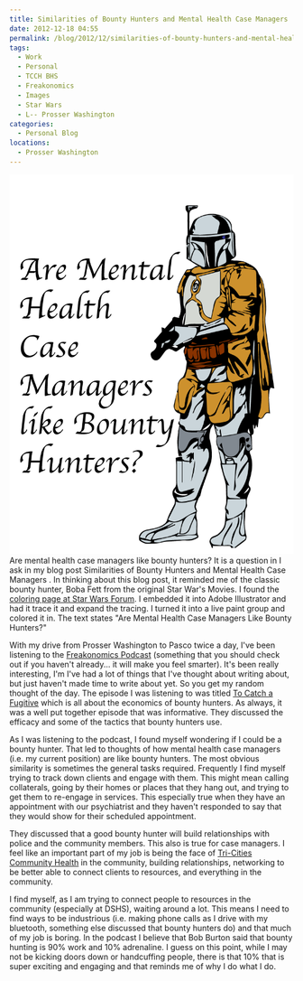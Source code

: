 ```yaml
---
title: Similarities of Bounty Hunters and Mental Health Case Managers
date: 2012-12-18 04:55
permalink: /blog/2012/12/similarities-of-bounty-hunters-and-mental-health-case-managers
tags:
  - Work
  - Personal
  - TCCH BHS
  - Freakonomics
  - Images
  - Star Wars
  - L-- Prosser Washington
categories:
  - Personal Blog
locations: 
  - Prosser Washington
---
```


![Boba Fett coloring page][1] Are mental health case managers like bounty hunters? It is a question in I ask in my blog post  Similarities of Bounty Hunters and Mental Health Case Managers . In thinking about this blog post, it reminded me of the classic bounty hunter, Boba Fett from the original Star War's Movies. I found the [coloring page at Star Wars Forum](http://www.thedentedhelmet.com/f34/plain-boba-fett-picture-38441/). I embedded it into Adobe Illustrator and had it trace it and expand the tracing. I turned it into a live paint group and colored it in. The text states "Are Mental Health Case Managers Like Bounty Hunters?" 

   [1]: /assets/media/boba-fett-are-case-managers-like-bounty-hunters.gif

With my drive from Prosser Washington to Pasco twice a day, I've been listening to the [Freakonomics Podcast][2] (something that you should check out if you haven't already... it will make you feel smarter). It's been really interesting, I'm I've had a lot of things that I've thought about writing about, but just haven't made time to write about yet. So you get my random thought of the day. The episode I was listening to was titled [To Catch a Fugitive][3] which is all about the economics of bounty hunters. As always, it was a well put together episode that was informative. They discussed the efficacy and some of the tactics that bounty hunters use.

   [2]: http://www.freakonomics.com/
   [3]: http://www.freakonomics.com/2011/05/26/freakonomics-radio-the-economics-of-bounty-hunting/

As I was listening to the podcast, I found myself wondering if I could be a bounty hunter. That led to thoughts of how mental health case managers (i.e. my current position) are like bounty hunters. The most obvious similarity is sometimes the general tasks required. Frequently I find myself trying to track down clients and engage with them. This might mean calling collaterals, going by their homes or places that they hang out, and trying to get them to re-engage in services. This especially true when they have an appointment with our psychiatrist and they haven't responded to say that they would show for their scheduled appointment.

They discussed that a good bounty hunter will build relationships with police and the community members. This also is true for case managers. I feel like an important part of my job is being the face of [Tri-Cities Community Health][4] in the community, building relationships, networking to be better able to connect clients to resources, and everything in the community.

   [4]: /tags#tcch-bhs

I find myself, as I am trying to connect people to resources in the community (especially at DSHS), waiting around a lot. This means I need to find ways to be industrious (i.e. making phone calls as I drive with my bluetooth, something else discussed that bounty hunters do) and that much of my job is boring. In the podcast I believe that Bob Burton said that bounty hunting is 90% work and 10% adrenaline. I guess on this point, while I may not be kicking doors down or handcuffing people, there is that 10% that is super exciting and engaging and that reminds me of why I do what I do.